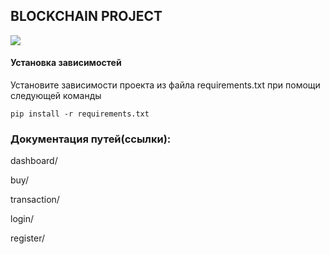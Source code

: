 ## BLOCKCHAIN PROJECT

<img src=https://user-images.githubusercontent.com/45181096/158083471-7913b8a5-efe8-48fc-961f-a75fa36744a3.png>

#### Установка зависимостей 

Установите зависимости проекта из файла requirements.txt при помощи следующей команды

`pip install -r requirements.txt`

### Документация путей(ссылки):

dashboard/

buy/

transaction/

login/

register/